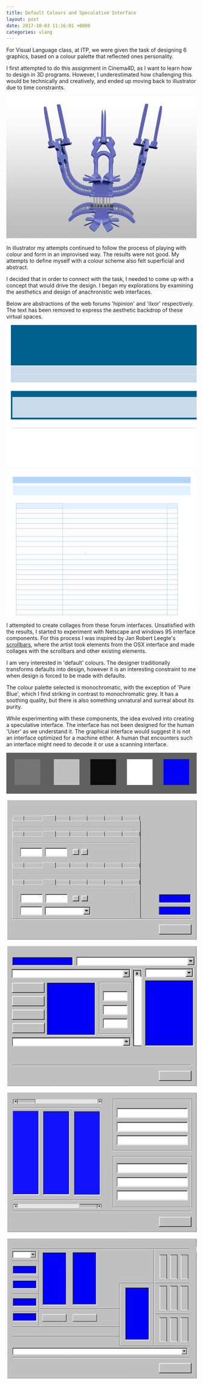 ```yaml
---
title: Default Colours and Speculative Interface
layout: post
date: 2017-10-03 11:16:01 +0000
categories: vlang
---
```



For Visual Language class, at ITP, we were given the task of designing 6 graphics, based on a colour palette that reflected ones personality.

I first attempted to do this assignment in Cinema4D, as I want to learn how to design in 3D programs. However, I underestimated how challenging this would be technically and creatively, and ended up moving back to illustrator due to time constraints.

![](/blog/assets/flower_sculpture2.PNG)

In illustrator my attempts continued to follow the process of playing with colour and form in an improvised way. The results were not good. My attempts to define myself with a colour scheme also felt superficial and abstract.

I decided that in order to connect with the task, I needed to come up with a concept that would drive the design.  I began my explorations by examining the aesthetics and design of anachronistic web interfaces.

Below are abstractions of the web forums 'hipinion' and 'ilxor' respectively. The text has been removed to express the aesthetic backdrop of these virtual spaces.

![](/blog/assets/hipinion.png)

![](/blog/assets/ilxor.png)

I attempted to create collages from these forum interfaces. Unsatisfied with the results, I started to experiment with Netscape and windows 95 interface components.  For this process I was inspired by Jan Robert Leegte's [scrollbars](https://rhizome.org/art/artbase/artwork/untitledscrollbars/), where the artist took  elements from the OSX interface and made collages with the scrollbars and other existing elements.

I am very interested in 'default' colours. The designer traditionally transforms defaults into design, however it is an interesting constraint to me when design is forced to be made with defaults.

The colour palette selected is monochromatic, with the exception of 'Pure Blue', which I find striking in contrast to monochromatic grey. It has a soothing quality, but there is also something unnatural and surreal about its purity.

While experimenting with these components, the idea evolved into creating a speculative interface.  The interface has not been designed for the human 'User' as we understand it. The graphical interface would suggest it is not an interface optimized for a machine either.  A human that encounters such an interface might need to decode it or use a scanning interface.

![](/blog/assets/palette_w4-1.png)

![](/blog/assets/1.png)

![](/blog/assets/2.png)

![](/blog/assets/3.png)

![](/blog/assets/4.png)

